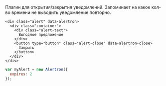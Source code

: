 Плагин для открытия/закрытия уведомлений. Запоминает на какое кол-во времени не выводить уведомление повторно.

```
<div class="alert" data-alertron>
  <div class="container">
    <div class="alert-text">
      Выгодное предложение
    </div>
    <button type="button" class="alert-close" data-alertron-close>
      Закрыть
    </button>
  </div>
</div>
```

```js
var myAlert = new Alertron({
  expires: 2
});
```
